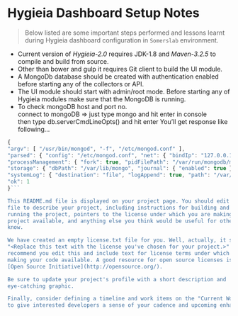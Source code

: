 # Hygieia Dashboard Setup Notes

>Below listed are some important steps performed and lessons learnt during Hygieia dashboard configuration in `Somerslab` environment.

 - Current version of *Hygieia-2.0* requires JDK-1.8 and *Maven-3.2.5* to compile and build from source.
 - Other than bower and gulp it requires Git client to build the UI module.
 - A MongoDb database should be created with authentication enabled before starting any of the collectors or API.
 - The UI module should start with admin/root mode. Before starting any of Hygieia modules make sure that the MongoDB is running.
 - To check mongoDB host and port no.  
 connect to mongoDB => just type mongo and hit enter in console  
then type db.serverCmdLineOpts() and hit enter  You’ll get response like following…  
```javascript
{  
"argv": [ "/usr/bin/mongod", "-f", "/etc/mongod.conf" ],  
"parsed": { "config": "/etc/mongod.conf", "net": { "bindIp": "127.0.0.1", "port": 27017 },  
"processManagement": { "fork": true, "pidFilePath": "/var/run/mongodb/mongod.pid" },  
"storage": { "dbPath": "/var/lib/mongo", "journal": { "enabled": true } },  
"systemLog": { "destination": "file", "logAppend": true, "path": "/var/log/mongodb/mongod.log" } },  
"ok": 1  
}```

This README.md file is displayed on your project page. You should edit this 
file to describe your project, including instructions for building and 
running the project, pointers to the license under which you are making the 
project available, and anything else you think would be useful for others to
know.

We have created an empty license.txt file for you. Well, actually, it says,
"<Replace this text with the license you've chosen for your project.>" We 
recommend you edit this and include text for license terms under which you're
making your code available. A good resource for open source licenses is the 
[Open Source Initiative](http://opensource.org/).

Be sure to update your project's profile with a short description and 
eye-catching graphic.

Finally, consider defining a timeline and work items on the "Current Work" tab 
to give interested developers a sense of your cadence and upcoming enhancements.
